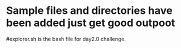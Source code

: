 # Sample files and directories have been added just get good outpoot
#explorer.sh is the bash file for day2.0 challenge.
